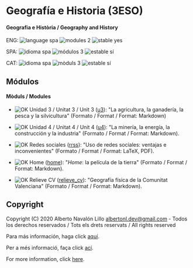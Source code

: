 # Geografía e Historia (3ESO)

#### Geografia e Història / Geography and History

ENG: ![language spa](https://img.shields.io/badge/language-spa-orange.svg) ![modules 2](https://img.shields.io/badge/modules-2-brightgreen.svg) ![stable yes](https://img.shields.io/badge/stable-yes-brightgreen.svg)

SPA: ![idioma spa](https://img.shields.io/badge/idioma-spa-orange.svg) ![módulos 3](https://img.shields.io/badge/m%C3%B3dulos-3-brightgreen.svg) ![estable sí](https://img.shields.io/badge/-s%C3%AD-brightgreen)

CAT: ![idioma spa](https://img.shields.io/badge/idioma-spa-orange.svg) ![mòduls 3](https://img.shields.io/badge/m%C3%B2duls-3-brightgreen.svg) ![estable sí](https://img.shields.io/badge/-s%C3%AD-brightgreen)

## Módulos

#### Mòduls / Modules

- ![OK](https://img.shields.io/badge/OK-brightgreen.svg) Unidad 3 / Unitat 3 / Unit 3 ([u3](https://github.com/albertonl/ies/blob/master/3ESO/GYH/u3/)): "La agricultura, la ganadería, la pesca y la silvicultura" (Formato / Format / Format: Markdown)

- ![OK](https://img.shields.io/badge/OK-brightgreen.svg) Unidad 4 / Unitat 4 / Unit 4 ([u4](https://github.com/albertonl/ies/blob/master/3ESO/GYH/u4/)): "La minería, la energía, la construcción y la industria" (Formato / Format / Format: Markdown).

- ![OK](https://img.shields.io/badge/OK-brightgreen.svg) Redes sociales ([rrss](https://github.com/albertonl/ies/blob/master/3ESO/GYH/rrss/)): "Uso de redes sociales: ventajas e inconvenientes" (Formato / Format / Format: LaTeX, PDF).

- ![OK](https://img.shields.io/badge/OK-brightgreen.svg) Home ([home](https://github.com/albertonl/ies/blob/master/3ESO/GYH/home.md)): "_Home_: la película de la tierra" (Formato / Format / Format: Markdown).

- ![OK](https://img.shields.io/badge/OK-brightgreen.svg) Relieve CV ([relieve_cv](https://github.com/albertonl/ies/blob/master/3ESO/GYH/relieve_cv.md)): "Geografía física de la Comunitat Valenciana" (Formato / Format / Format: Markdown).

## Copyright

Copyright (C) 2020 Alberto Navalón Lillo <albertonl.dev@gmail.com> - Todos los derechos reservados / Tots els drets reservats / All rights reserved

Para más información, haga click [aquí](https://github.com/albertonl/ies/blob/master/COPYRIGHT-spa).

Per a més informació, faça click [ací](https://github.com/albertonl/ies/blob/master/COPYRIGHT-cat).

For more information, click [here](https://github.com/albertonl/ies/blob/master/COPYRIGHT).
